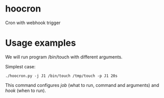 # hoocron
Cron with webhook trigger

# Usage examples
We will run program /bin/touch with different arguments.

Simplest case:
~~~
./hoocron.py -j J1 /bin/touch /tmp/touch -p J1 20s
~~~

This command configures *job* (what to run, command and arguments) and *hook* (when to run). 